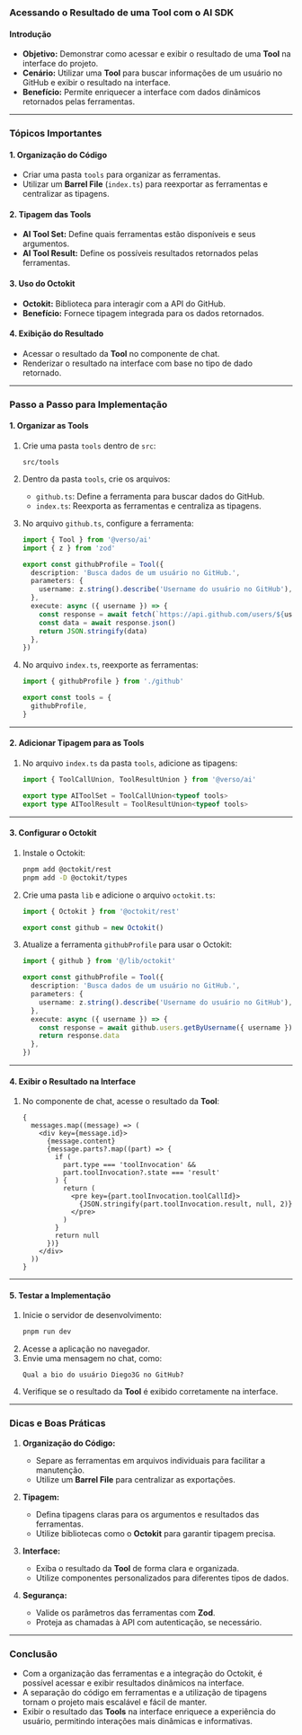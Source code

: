 ### Acessando o Resultado de uma Tool com o AI SDK

#### Introdução

- **Objetivo:** Demonstrar como acessar e exibir o resultado de uma **Tool** na interface do projeto.
- **Cenário:** Utilizar uma **Tool** para buscar informações de um usuário no GitHub e exibir o resultado na interface.
- **Benefício:** Permite enriquecer a interface com dados dinâmicos retornados pelas ferramentas.

---

### Tópicos Importantes

#### 1. **Organização do Código**

- Criar uma pasta `tools` para organizar as ferramentas.
- Utilizar um **Barrel File** (`index.ts`) para reexportar as ferramentas e centralizar as tipagens.

#### 2. **Tipagem das Tools**

- **AI Tool Set:** Define quais ferramentas estão disponíveis e seus argumentos.
- **AI Tool Result:** Define os possíveis resultados retornados pelas ferramentas.

#### 3. **Uso do Octokit**

- **Octokit:** Biblioteca para interagir com a API do GitHub.
- **Benefício:** Fornece tipagem integrada para os dados retornados.

#### 4. **Exibição do Resultado**

- Acessar o resultado da **Tool** no componente de chat.
- Renderizar o resultado na interface com base no tipo de dado retornado.

---

### Passo a Passo para Implementação

#### 1. **Organizar as Tools**

1. Crie uma pasta `tools` dentro de `src`:
   ```
   src/tools
   ```
2. Dentro da pasta `tools`, crie os arquivos:

   - `github.ts`: Define a ferramenta para buscar dados do GitHub.
   - `index.ts`: Reexporta as ferramentas e centraliza as tipagens.

3. No arquivo `github.ts`, configure a ferramenta:

   ```typescript
   import { Tool } from '@verso/ai'
   import { z } from 'zod'

   export const githubProfile = Tool({
     description: 'Busca dados de um usuário no GitHub.',
     parameters: {
       username: z.string().describe('Username do usuário no GitHub'),
     },
     execute: async ({ username }) => {
       const response = await fetch(`https://api.github.com/users/${username}`)
       const data = await response.json()
       return JSON.stringify(data)
     },
   })
   ```

4. No arquivo `index.ts`, reexporte as ferramentas:

   ```typescript
   import { githubProfile } from './github'

   export const tools = {
     githubProfile,
   }
   ```

---

#### 2. **Adicionar Tipagem para as Tools**

1. No arquivo `index.ts` da pasta `tools`, adicione as tipagens:

   ```typescript
   import { ToolCallUnion, ToolResultUnion } from '@verso/ai'

   export type AIToolSet = ToolCallUnion<typeof tools>
   export type AIToolResult = ToolResultUnion<typeof tools>
   ```

---

#### 3. **Configurar o Octokit**

1. Instale o Octokit:
   ```bash
   pnpm add @octokit/rest
   pnpm add -D @octokit/types
   ```
2. Crie uma pasta `lib` e adicione o arquivo `octokit.ts`:

   ```typescript
   import { Octokit } from '@octokit/rest'

   export const github = new Octokit()
   ```

3. Atualize a ferramenta `githubProfile` para usar o Octokit:

   ```typescript
   import { github } from '@/lib/octokit'

   export const githubProfile = Tool({
     description: 'Busca dados de um usuário no GitHub.',
     parameters: {
       username: z.string().describe('Username do usuário no GitHub'),
     },
     execute: async ({ username }) => {
       const response = await github.users.getByUsername({ username })
       return response.data
     },
   })
   ```

---

#### 4. **Exibir o Resultado na Interface**

1. No componente de chat, acesse o resultado da **Tool**:
   ```tsx
   {
     messages.map((message) => (
       <div key={message.id}>
         {message.content}
         {message.parts?.map((part) => {
           if (
             part.type === 'toolInvocation' &&
             part.toolInvocation?.state === 'result'
           ) {
             return (
               <pre key={part.toolInvocation.toolCallId}>
                 {JSON.stringify(part.toolInvocation.result, null, 2)}
               </pre>
             )
           }
           return null
         })}
       </div>
     ))
   }
   ```

---

#### 5. **Testar a Implementação**

1. Inicie o servidor de desenvolvimento:
   ```bash
   pnpm run dev
   ```
2. Acesse a aplicação no navegador.
3. Envie uma mensagem no chat, como:
   ```
   Qual a bio do usuário Diego3G no GitHub?
   ```
4. Verifique se o resultado da **Tool** é exibido corretamente na interface.

---

### Dicas e Boas Práticas

1. **Organização do Código:**

   - Separe as ferramentas em arquivos individuais para facilitar a manutenção.
   - Utilize um **Barrel File** para centralizar as exportações.

2. **Tipagem:**

   - Defina tipagens claras para os argumentos e resultados das ferramentas.
   - Utilize bibliotecas como o **Octokit** para garantir tipagem precisa.

3. **Interface:**

   - Exiba o resultado da **Tool** de forma clara e organizada.
   - Utilize componentes personalizados para diferentes tipos de dados.

4. **Segurança:**
   - Valide os parâmetros das ferramentas com **Zod**.
   - Proteja as chamadas à API com autenticação, se necessário.

---

### Conclusão

- Com a organização das ferramentas e a integração do Octokit, é possível acessar e exibir resultados dinâmicos na interface.
- A separação do código em ferramentas e a utilização de tipagens tornam o projeto mais escalável e fácil de manter.
- Exibir o resultado das **Tools** na interface enriquece a experiência do usuário, permitindo interações mais dinâmicas e informativas.
